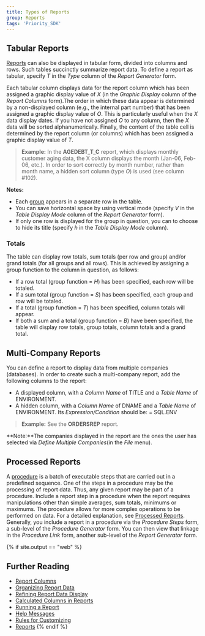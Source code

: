 ```yaml
---
title: Types of Reports
group: Reports
tags: 'Priority_SDK'
---
```



## Tabular Reports 

[Reports](Reports ) can also be displayed in tabular form,
divided into columns and rows. Such tables succinctly summarize report
data. To define a report as tabular, specify *T* in the *Type* column of
the *Report Generator* form.

Each tabular column displays data for the report column which has been
assigned a graphic display value of *X* (in the *Graphic Display* column
of the *Report Columns* form).The order in which these data appear is
determined by a non-displayed column (e.g., the internal part number)
that has been assigned a graphic display value of *O*. This is
particularly useful when the *X* data display dates. If you have not
assigned *O* to any column, then the *X* data will be sorted
alphanumerically. Finally, the content of the table cell is determined
by the report column (or columns) which has been assigned a graphic
display value of *T*.

> **Example:** In the **AGEDEBT_T\_C** report, which displays monthly
> customer aging data, the X column displays the month (Jan-06, Feb-06,
> etc.). In order to sort correctly by month number, rather than month
> name, a hidden sort column (type *O*) is used (see column #102).

**Notes:**

-   Each [group](Organize-Report-Data#Grouping) appears in
    a separate row in the table.
-   You can save horizontal space by using vertical mode (specify *V* in
    the *Table Display Mode* column of the *Report Generator* form).
-   If only one row is displayed for the group in question, you can to
    choose to hide its title (specify *h* in the *Table Display Mode*
    column).

### Totals

The table can display row totals, sum totals (per row and group) and/or
grand totals (for all groups and all rows). This is achieved by
assigning a group function to the column in question, as follows:

-   If a row total (group function = *H*) has been specified, each row
    will be totaled.
-   If a sum total (group function = *S*) has been specified, each group
    and row will be totaled.
-   If a total (group function = *T*) has been specified, column totals
    will appear.
-   If both a sum and a total (group function = *B*) have been
    specified, the table will display row totals, group totals, column
    totals and a grand total.

## Multi-Company Reports 

You can define a report to display data from multiple companies
(databases). In order to create such a multi-company report, add the
following columns to the report:

-   A displayed column, with a *Column Name* of TITLE and a *Table Name*
    of ENVIRONMENT.
-   A hidden column, with a *Column Name* of DNAME and a *Table Name* of
    ENVIRONMENT. Its *Expression/Condition* should be: = SQL.ENV

> **Example:** See the **ORDERSREP** report.

**Note:**The companies displayed in the report are the ones the user has
selected via *Define Multiple Companies*(in the *File* menu).

## Processed Reports 

A [procedure](Procedures ) is a batch of executable steps that
are carried out in a predefined sequence. One of the steps in a
procedure may be the processing of report data. Thus, any given report
may be part of a procedure. Include a report step in a procedure when
the report requires manipulations other than simple averages, sum
totals, minimums or maximums. The procedure allows for more complex
operations to be performed on data. For a detailed explanation, see
[Processed Reports](Processed-Report ). Generally, you
include a report in a procedure via the *Procedure Steps* form, a
sub-level of the *Procedure Generator* form. You can then view that
linkage in the *Procedure Link* form, another sub-level of the *Report
Generator* form.

{% if site.output == "web" %}
## Further Reading 

-   [Report Columns](Report-Columns )
-   [Organizing Report Data](Organize-Report-Data )
-   [Refining Report Data Display](Refine-Report-Display )
-   [Calculated Columns in Reports](Calculated-Columns-Reports )
-   [Running a Report](Run-Report )
-   [Help Messages](Help-Messages )
-   [Rules for Customizing](Customization-Rules )
-   [Reports](Reports )
{% endif %}